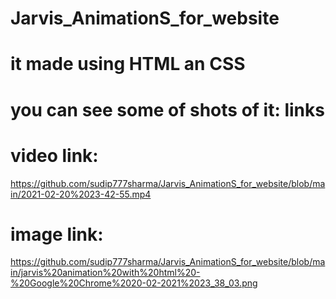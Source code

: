 # Jarvis_AnimationS_for_website

# it made using HTML an CSS

# you can see some of shots of it: links
# video link:
https://github.com/sudip777sharma/Jarvis_AnimationS_for_website/blob/main/2021-02-20%2023-42-55.mp4
# image link:
https://github.com/sudip777sharma/Jarvis_AnimationS_for_website/blob/main/jarvis%20animation%20with%20html%20-%20Google%20Chrome%2020-02-2021%2023_38_03.png
 
 
